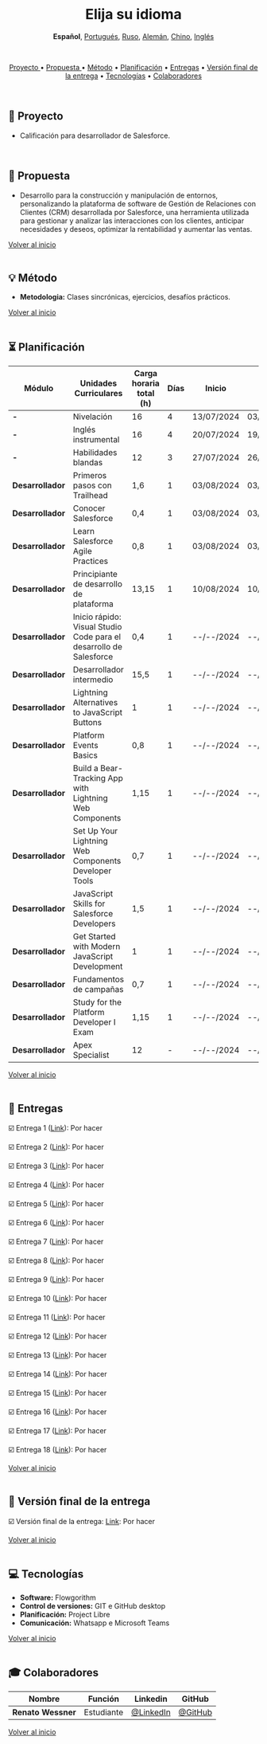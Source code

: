 <br>

<h1 align="center">
  <a id="elija-su-idioma">Elija su idioma</a>
</h1>
<p align="center">
    <strong>Español</strong>, 
    <a href="https://github.com/renato-wessmer/FAT/blob/main/salesforce_developer/README.md">Portugués</a>, 
    <a href="https://github.com/renato-wessmer/FAT/blob/main/salesforce_developer/README_Russian.md">Ruso</a>, 
    <a href="https://github.com/renato-wessmer/FAT/blob/main/salesforce_developer/README_German.md">Alemán</a>, 
    <a href="https://github.com/renato-wessmer/FAT/blob/main/salesforce_developer/README_Chinese.md">Chino</a>, 
    <a href="https://github.com/renato-wessmer/FAT/blob/main/salesforce_developer/README_English.md">Inglés</a>
</p>

<br>

<p align="center">
  <a href ="#rocket-proyecto ">Proyecto </a>  •
  <a href ="#dart-propuesta ">Propuesta </a>  •
  <a href ="#bulb-método">Método</a>  •
  <a href ="#hourglass_flowing_sand-planificación">Planificación</a>  •
  <a href ="#calendar-entregas">Entregas</a>  •
  <a href ="#camera_flash-versión-final-de-la-entrega">Versión final de la entrega</a>  •
  <a href ="#computer-tecnologías">Tecnologías</a>  •
  <a href ="#mortar_board-colaboradores">Colaboradores</a>
</p>

<br>

## :rocket: Proyecto

* Calificación para desarrollador de Salesforce.
<br>

## :dart: Propuesta

* Desarrollo para la construcción y manipulación de entornos, personalizando la plataforma de software de Gestión de Relaciones con Clientes (CRM) desarrollada por Salesforce, una herramienta utilizada para gestionar y analizar las interacciones con los clientes, anticipar necesidades y deseos, optimizar la rentabilidad y aumentar las ventas.

<a href ="#elija-su-idioma">Volver al inicio</a>  
<br>

## :bulb: Método

* **Metodologia:** Clases sincrónicas, ejercicios, desafíos prácticos.

<a href ="#elija-su-idioma">Volver al inicio</a>  
<br>

## :hourglass_flowing_sand: Planificación
      
|Módulo|Unidades Curriculares|Carga horaria total (h)|Días|Inicio|Fin|
|--------|--------|--------|--------|--------|--------|
|**-**|Nivelación|16|4|13/07/2024|03/08/2024|
|**-**|Inglés instrumental|16|4|20/07/2024|19/10/2024|
|**-**|Habilidades blandas|12|3|27/07/2024|26/10/2024|
|**Desarrollador**|Primeros pasos con Trailhead|1,6|1|03/08/2024|03/08/2024|
|**Desarrollador**|Conocer Salesforce|0,4|1|03/08/2024|03/08/2024|
|**Desarrollador**|Learn Salesforce Agile Practices|0,8|1|03/08/2024|03/08/2024|
|**Desarrollador**|Principiante de desarrollo de plataforma|13,15|1|10/08/2024|10/08/2024|
|**Desarrollador**|Inicio rápido: Visual Studio Code para el desarrollo de Salesforce|0,4|1|--/--/2024|--/--/2024|
|**Desarrollador**|Desarrollador intermedio|15,5|1|--/--/2024|--/--/2024|
|**Desarrollador**|Lightning Alternatives to JavaScript Buttons|1|1|--/--/2024|--/--/2024|
|**Desarrollador**|Platform Events Basics|0,8|1|--/--/2024|--/--/2024|
|**Desarrollador**|Build a Bear-Tracking App with Lightning Web Components|1,15|1|--/--/2024|--/--/2024|
|**Desarrollador**|Set Up Your Lightning Web Components Developer Tools|0,7|1|--/--/2024|--/--/2024|
|**Desarrollador**|JavaScript Skills for Salesforce Developers|1,5|1|--/--/2024|--/--/2024|
|**Desarrollador**|Get Started with Modern JavaScript Development|1|1|--/--/2024|--/--/2024|
|**Desarrollador**|Fundamentos de campañas|0,7|1|--/--/2024|--/--/2024|
|**Desarrollador**|Study for the Platform Developer I Exam|1,15|1|--/--/2024|--/--/2024|
|**Desarrollador**|Apex Specialist|12|-|--/--/2024|--/--/2024|

<a href ="#elija-su-idioma">Volver al inicio</a>  
<br>

## :calendar: Entregas 

☑️ Entrega 1 ([Link](https://github.com/renato-wessmer/FAT/tree/main/salesforce_developer/bases/knowledge_leveling)): Por hacer<!-- Completado : heavy_check_mark-->

☑️ Entrega 2 ([Link](https://github.com/renato-wessmer/FAT/tree/main/salesforce_developer/bases/instrumental_english)): Por hacer<!-- Completado : heavy_check_mark-->

☑️ Entrega 3 ([Link](https://github.com/renato-wessmer/FAT/tree/main/salesforce_developer/bases/soft_skills)): Por hacer<!-- Completado : heavy_check_mark-->

☑️ Entrega 4 ([Link](https://github.com/renato-wessmer/FAT/tree/main/salesforce_developer/salesforce_developer_trails/get_started_with_trailhead)): Por hacer<!-- Completado : heavy_check_mark-->

☑️ Entrega 5 ([Link](https://github.com/renato-wessmer/FAT/tree/main/salesforce_developer/salesforce_developer_trails/get_to_know_salesforce)): Por hacer<!-- Completado : heavy_check_mark-->

☑️ Entrega 6 ([Link](https://github.com/renato-wessmer/FAT/tree/main/salesforce_developer/salesforce_developer_trails/learn_salesforce_agile_practices)): Por hacer<!-- Completado : heavy_check_mark-->

☑️ Entrega 7 ([Link](https://github.com/renato-wessmer/FAT/tree/main/salesforce_developer/salesforce_developer_trails/platform_developer_beginner)): Por hacer<!-- Completado : heavy_check_mark-->

☑️ Entrega 8 ([Link](https://github.com/renato-wessmer/FAT/tree/main/salesforce_developer/salesforce_developer_trails/quick_start_visual_studio_code_for_salesforce_development)): Por hacer<!-- Completado : heavy_check_mark-->

☑️ Entrega 9 ([Link](https://github.com/renato-wessmer/FAT/tree/main/salesforce_developer/salesforce_developer_trails/developer_intermediate)): Por hacer<!-- Completado : heavy_check_mark-->

☑️ Entrega 10 ([Link](https://github.com/renato-wessmer/FAT/tree/main/salesforce_developer/salesforce_developer_trails/lightning_alternatives_to_javascript_buttons)): Por hacer<!-- Completado : heavy_check_mark-->

☑️ Entrega 11 ([Link](https://github.com/renato-wessmer/FAT/tree/main/salesforce_developer/salesforce_developer_trails/platform_events_basics)): Por hacer<!-- Completado : heavy_check_mark-->

☑️ Entrega 12 ([Link](https://github.com/renato-wessmer/FAT/tree/main/salesforce_developer/salesforce_developer_trails/build_a_bear_tracking_app_with_lightning_web_components)): Por hacer<!-- Completado : heavy_check_mark-->

☑️ Entrega 13 ([Link](https://github.com/renato-wessmer/FAT/tree/main/salesforce_developer/salesforce_developer_trails/set_up_your_lightning_web_components_developer_tools)): Por hacer<!-- Completado : heavy_check_mark-->

☑️ Entrega 14 ([Link](https://github.com/renato-wessmer/FAT/tree/main/salesforce_developer/salesforce_developer_trails/javascript_skills_for_salesforce_developers)): Por hacer<!-- Completado : heavy_check_mark-->

☑️ Entrega 15 ([Link](https://github.com/renato-wessmer/FAT/tree/main/salesforce_developer/salesforce_developer_trails/get_started_with_modern_javascript_development)): Por hacer<!-- Completado : heavy_check_mark-->

☑️ Entrega 16 ([Link](https://github.com/renato-wessmer/FAT/tree/main/salesforce_developer/salesforce_developer_trails/campaign_basics)): Por hacer<!-- Completado : heavy_check_mark-->

☑️ Entrega 17 ([Link](https://github.com/renato-wessmer/FAT/tree/main/salesforce_developer/salesforce_developer_trails/study_for_the_platform_developer_i_exam)): Por hacer<!-- Completado : heavy_check_mark-->

☑️ Entrega 18 ([Link](https://github.com/renato-wessmer/FAT/tree/main/salesforce_developer/salesforce_developer_trails/apex_specialist)): Por hacer<!-- Completado : heavy_check_mark-->

<a href ="#elija-su-idioma">Volver al inicio</a>  
<br>

## :camera_flash: Versión final de la entrega

☑️ Versión final de la entrega: [Link](https://): Por hacer<!-- Completado : heavy_check_mark-->

<a href ="#elija-su-idioma">Volver al inicio</a>  
<br> 

## :computer: Tecnologías

* **Software:** Flowgorithm
* **Control de versiones:** GIT e GitHub desktop           
* **Planificación:** Project Libre
* **Comunicación:** Whatsapp e Microsoft Teams

<a href ="#elija-su-idioma">Volver al inicio</a>  
<br>     
      
## :mortar_board: Colaboradores

|Nombre|Función|Linkedin|GitHub|
| -------- |-------- |-------- |-------- |
|**Renato Wessner**|Estudiante| [@LinkedIn](https://www.linkedin.com/in/renato-wessmer-dev-gpti/)|[@GitHub](https://github.com/renato-wessmer)|

<a href ="#elija-su-idioma">Volver al inicio</a>  
<br>

 